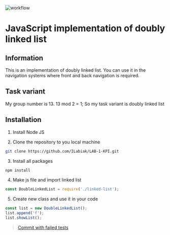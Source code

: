 ![workflow](https://github.com/ILabiak/LAB-2-KPI/actions/workflows/node.js.yml/badge.svg)

# JavaScript implementation of doubly linked list

## Information
This is an implementation of doubly linked list. You can use it in the navigation systems where front and back navigation is required.

## Task variant
My group number is 13. 13 mod 2 = 1;
So my task variant is doubly linked list


## Installation

1. Install Node JS

2. Clone the repository to you local machine
```bash
git clone https://github.com/ILabiak/LAB-1-KPI.git
```

3. Install all packages
```bash
npm install
```

4. Make js file and import linked list
```js
const DoubleLinkedList = require('./linked-list');
```
5. Create new class and use it in your code
```js
const list = new DoubleLinkedList();
list.append('f');
list.showList();
```


> [Commit with failed tests](https://github.com/ILabiak/LAB-2-KPI/commit/dbb332e6903372eefe0e95093351a9c6486c8652)